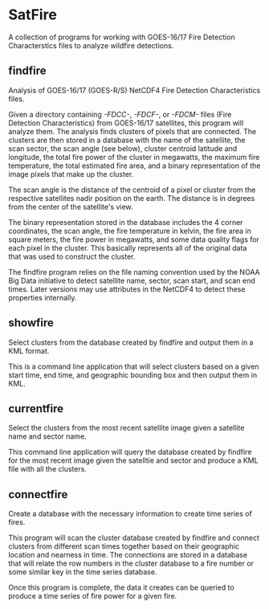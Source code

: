 # SatFire
A collection of programs for working with GOES-16/17 Fire Detection Characterstics files to analyze
wildfire detections.

## findfire
Analysis of GOES-16/17 (GOES-R/S) NetCDF4 Fire Detection Characteristics files.

Given a directory containing *-FDCC-*, *-FDCF-*, or *-FDCM-* files (Fire Detection Characteristics)
from GOES-16/17 satellites, this program will analyze them. The analysis finds clusters of pixels
that are connected. The clusters are then stored in a database with the name of the satellite, the
scan sector, the scan angle (see below), cluster centroid latitude and longitude, the total fire 
power of the cluster in megawatts, the maximum fire temperature, the total estimated fire area, and
a binary representation of the image pixels that make up the cluster. 

The scan angle is the distance of the centroid of a pixel or cluster from the respective satellites
nadir position on the earth. The distance is in degrees from the center of the satellite's view.

The binary representation stored in the database includes the 4 corner coordinates, the scan angle,
the fire temperature in kelvin, the fire area in square meters, the fire power in megawatts, and 
some data quality flags for each pixel in the cluster. This basically represents all of the original
data that was used to construct the cluster.

The findfire program relies on the file naming convention used by the NOAA Big Data initiative to
detect satellite name, sector, scan start, and scan end times. Later versions may use attributes in
the NetCDF4 to detect these properties internally.

## showfire
Select clusters from the database created by findfire and output them in a KML format.

This is a command line application that will select clusters based on a given start time, end time,
and geographic bounding box and then output them in KML. 

## currentfire
Select the clusters from the most recent satellite image given a satellite name and sector name.

This command line application will query the database created by findfire for the most recent image
given the satelltie and sector and produce a KML file with all the clusters.

## connectfire
Create a database with the necessary information to create time series of fires.

This program will scan the cluster database created by findfire and connect clusters from different
scan times together based on their geographic location and nearness in time. The connections are 
stored in a database that will relate the row numbers in the cluster database to a fire number or 
some similar key in the time series database.

Once this program is complete, the data it creates can be queried to produce a time series of fire
power for a given fire.

